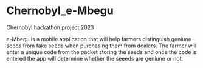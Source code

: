 # Chernobyl_e-Mbegu
Chernobyl hackathon project 2023

e-Mbegu is a mobile application that will help farmers distinguish geniune seeds from fake seeds when purchasing them from dealers. The farmer will enter a unique code from the packet storing the seeds and once the code is entered the app will determine whether the seeeds are geniune or not.  
